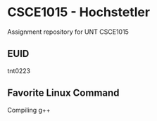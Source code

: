# CSCE1015 - Hochstetler
Assignment repository for UNT CSCE1015
## EUID
tnt0223
## Favorite Linux Command
Compiling g++

